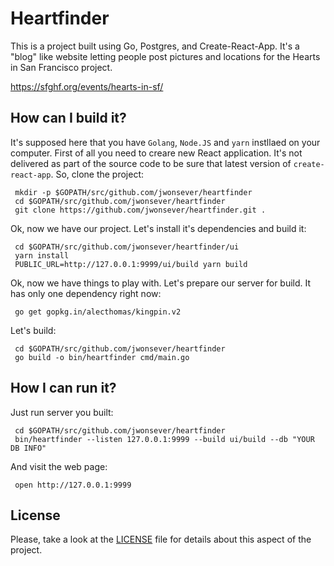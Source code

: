 # Heartfinder

This is a project built using Go, Postgres, and Create-React-App.  It's a "blog" like website letting people post pictures and locations for the Hearts in San Francisco project.

https://sfghf.org/events/hearts-in-sf/

## How can I build it?

It's supposed here that you have `Golang`, `Node.JS` and `yarn` instllaed on your computer. First of all you need to creare new React application. It's not delivered as part of the source code to be sure that latest version of `create-react-app`. So, clone the project:

```
 mkdir -p $GOPATH/src/github.com/jwonsever/heartfinder
 cd $GOPATH/src/github.com/jwonsever/heartfinder
 git clone https://github.com/jwonsever/heartfinder.git .
```

Ok, now we have our project. Let's install it's dependencies and build it:

```
 cd $GOPATH/src/github.com/jwonsever/heartfinder/ui
 yarn install
 PUBLIC_URL=http://127.0.0.1:9999/ui/build yarn build
```

Ok, now we have things to play with. Let's prepare our server for build. It has only one dependency right now:

```
 go get gopkg.in/alecthomas/kingpin.v2
```

Let's build:

```
 cd $GOPATH/src/github.com/jwonsever/heartfinder
 go build -o bin/heartfinder cmd/main.go
```

## How I can run it?

Just run server you built:

```
 cd $GOPATH/src/github.com/jwonsever/heartfinder
 bin/heartfinder --listen 127.0.0.1:9999 --build ui/build --db "YOUR DB INFO"
```

And visit the web page:

```
 open http://127.0.0.1:9999
```

## License

Please, take a look at the [LICENSE](https://github.com/jwonsever/heartfinder/blob/master/LICENSE) file for details about this aspect of the project.
